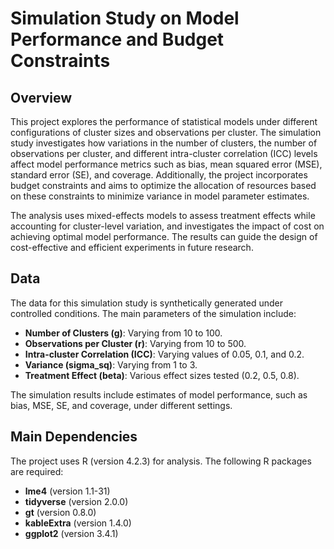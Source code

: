 # Simulation Study on Model Performance and Budget Constraints

## Overview

This project explores the performance of statistical models under different configurations of cluster sizes and observations per cluster. The simulation study investigates how variations in the number of clusters, the number of observations per cluster, and different intra-cluster correlation (ICC) levels affect model performance metrics such as bias, mean squared error (MSE), standard error (SE), and coverage. Additionally, the project incorporates budget constraints and aims to optimize the allocation of resources based on these constraints to minimize variance in model parameter estimates.

The analysis uses mixed-effects models to assess treatment effects while accounting for cluster-level variation, and investigates the impact of cost on achieving optimal model performance. The results can guide the design of cost-effective and efficient experiments in future research.

## Data

The data for this simulation study is synthetically generated under controlled conditions. The main parameters of the simulation include:
- **Number of Clusters (g)**: Varying from 10 to 100.
- **Observations per Cluster (r)**: Varying from 10 to 500.
- **Intra-cluster Correlation (ICC)**: Varying values of 0.05, 0.1, and 0.2.
- **Variance (sigma_sq)**: Varying from 1 to 3.
- **Treatment Effect (beta)**: Various effect sizes tested (0.2, 0.5, 0.8).

The simulation results include estimates of model performance, such as bias, MSE, SE, and coverage, under different settings.

## Main Dependencies

The project uses R (version 4.2.3) for analysis. The following R packages are required:

- **lme4** (version 1.1-31)
- **tidyverse** (version 2.0.0)
- **gt** (version 0.8.0)
- **kableExtra** (version 1.4.0)
- **ggplot2** (version 3.4.1)
